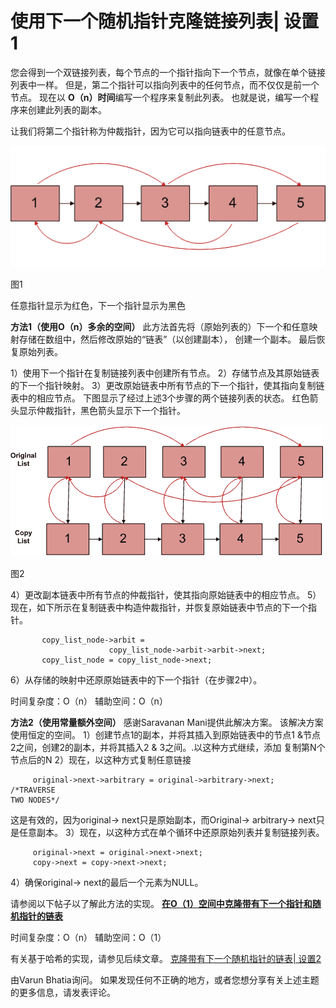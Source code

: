 # 使用下一个随机指针克隆链接列表| 设置1

您会得到一个双链接列表，每个节点的一个指针指向下一个节点，就像在单个链接列表中一样。 但是，第二个指针可以指向列表中的任何节点，而不仅仅是前一个节点。 现在以 **O（n）时间**编写一个程序来复制此列表。 也就是说，编写一个程序来创建此列表的副本。

让我们将第二个指针称为仲裁指针，因为它可以指向链表中的任意节点。

![ArbitLinked List1](img/9a2dc0869e8167f443491a9b8511dcbb.png "ArbitLinked List1")

图1

任意指针显示为红色，下一个指针显示为黑色

**方法1（使用O（n）多余的空间）**
此方法首先将（原始列表的）下一个和任意映射存储在数组中，然后修改原始的“链表”（以创建副本）， 创建一个副本。 最后恢复原始列表。

1）使用下一个指针在复制链接列表中创建所有节点。
2）存储节点及其原​​始链表的下一个指针映射。
3）更改原始链表中所有节点的下一个指针，使其指向复制链表中的相应节点。
下图显示了经过上述3个步骤的两个链接列表的状态。 红色箭头显示仲裁指针，黑色箭头显示下一个指针。

![ArbitLinked List2](img/3002c8b0f358bcf19a6a5208b810e6c0.png "ArbitLinked List2")

图2

4）更改副本链表中所有节点的仲裁指针，使其指向原始链表中的相应节点。
5）现在，如下所示在复制链表中构造仲裁指针，并恢复原始链表中节点的下一个指针。

```
       copy_list_node->arbit =
                      copy_list_node->arbit->arbit->next;
       copy_list_node = copy_list_node->next; 

```

6）从存储的映射中还原原始链表中的下一个指针（在步骤2中）。

时间复杂度：O（n）
辅助空间：O（n）

**方法2（使用常量额外空间）**
感谢Saravanan Mani提供此解决方案。 该解决方案使用恒定的空间。
1）创建节点1的副本，并将其插入到原始链表中的节点1 &节点2之间，创建2的副本，并将其插入2 & 3之间。.以这种方式继续，添加 复制第N个节点后的N
2）现在，以这种方式复制任意链接

```
     original->next->arbitrary = original->arbitrary->next;  /*TRAVERSE 
TWO NODES*/

```

这是有效的，因为original-> next只是原始副本，而Original-> arbitrary-> next只是任意副本。
3）现在，以这种方式在单个循环中还原原始列表并复制链接列表。

```
     original->next = original->next->next;
     copy->next = copy->next->next;

```

4）确保original-> next的最后一个元素为NULL。

请参阅以下帖子以了解此方法的实现。
**[在O（1）空间中克隆带有下一个指针和随机指针的链表](https://www.geeksforgeeks.org/clone-linked-list-next-random-pointer-o1-space/)**

时间复杂度：O（n）
辅助空间：O（1）

有关基于哈希的实现，请参见后续文章。
[克隆带有下一个随机指针的链表| 设置2](https://www.geeksforgeeks.org/clone-linked-list-next-arbit-pointer-set-2/)

由Varun Bhatia询问。 如果发现任何不正确的地方，或者您想分享有关上述主题的更多信息，请发表评论。

